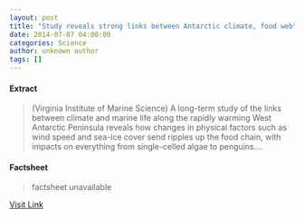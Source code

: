 ```yaml
---
layout: post
title: "Study reveals strong links between Antarctic climate, food web"
date: 2014-07-07 04:00:00
categories: Science
author: unknown author
tags: []
---
```



#### Extract
>(Virginia Institute of Marine Science) A long-term study of the links between climate and marine life along the rapidly warming West Antarctic Peninsula reveals how changes in physical factors such as wind speed and sea-ice cover send ripples up the food chain, with impacts on everything from single-celled algae to penguins....

#### Factsheet
>factsheet unavailable

[Visit Link](http://www.eurekalert.org/pub_releases/2014-07/viom-srs070714.php)



